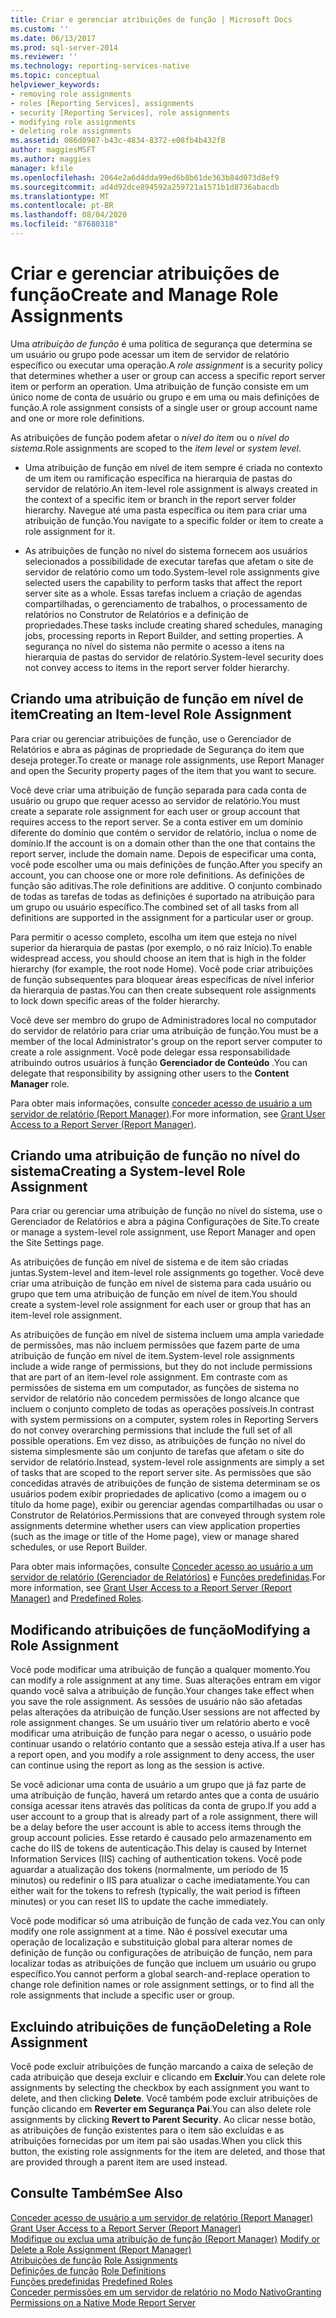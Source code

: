 ```yaml
---
title: Criar e gerenciar atribuições de função | Microsoft Docs
ms.custom: ''
ms.date: 06/13/2017
ms.prod: sql-server-2014
ms.reviewer: ''
ms.technology: reporting-services-native
ms.topic: conceptual
helpviewer_keywords:
- removing role assignments
- roles [Reporting Services], assignments
- security [Reporting Services], role assignments
- modifying role assignments
- deleting role assignments
ms.assetid: 086d0987-b43c-4834-8372-e08fb4b432f8
author: maggiesMSFT
ms.author: maggies
manager: kfile
ms.openlocfilehash: 2064e2a6d4dda99ed6b8b61de363b84d073d8ef9
ms.sourcegitcommit: ad4d92dce894592a259721a1571b1d8736abacdb
ms.translationtype: MT
ms.contentlocale: pt-BR
ms.lasthandoff: 08/04/2020
ms.locfileid: "87680318"
---
```

# <a name="create-and-manage-role-assignments"></a><span data-ttu-id="85231-102">Criar e gerenciar atribuições de função</span><span class="sxs-lookup"><span data-stu-id="85231-102">Create and Manage Role Assignments</span></span>
  <span data-ttu-id="85231-103">Uma *atribuição de função* é uma política de segurança que determina se um usuário ou grupo pode acessar um item de servidor de relatório específico ou executar uma operação.</span><span class="sxs-lookup"><span data-stu-id="85231-103">A *role assignment* is a security policy that determines whether a user or group can access a specific report server item or perform an operation.</span></span> <span data-ttu-id="85231-104">Uma atribuição de função consiste em um único nome de conta de usuário ou grupo e em uma ou mais definições de função.</span><span class="sxs-lookup"><span data-stu-id="85231-104">A role assignment consists of a single user or group account name and one or more role definitions.</span></span>  
  
 <span data-ttu-id="85231-105">As atribuições de função podem afetar o *nível do item* ou o *nível do sistema*.</span><span class="sxs-lookup"><span data-stu-id="85231-105">Role assignments are scoped to the *item level* or *system level*.</span></span>  
  
-   <span data-ttu-id="85231-106">Uma atribuição de função em nível de item sempre é criada no contexto de um item ou ramificação específica na hierarquia de pastas do servidor de relatório.</span><span class="sxs-lookup"><span data-stu-id="85231-106">An item-level role assignment is always created in the context of a specific item or branch in the report server folder hierarchy.</span></span> <span data-ttu-id="85231-107">Navegue até uma pasta específica ou item para criar uma atribuição de função.</span><span class="sxs-lookup"><span data-stu-id="85231-107">You navigate to a specific folder or item to create a role assignment for it.</span></span>  
  
-   <span data-ttu-id="85231-108">As atribuições de função no nível do sistema fornecem aos usuários selecionados a possibilidade de executar tarefas que afetam o site de servidor de relatório como um todo.</span><span class="sxs-lookup"><span data-stu-id="85231-108">System-level role assignments give selected users the capability to perform tasks that affect the report server site as a whole.</span></span> <span data-ttu-id="85231-109">Essas tarefas incluem a criação de agendas compartilhadas, o gerenciamento de trabalhos, o processamento de relatórios no Construtor de Relatórios e a definição de propriedades.</span><span class="sxs-lookup"><span data-stu-id="85231-109">These tasks include creating shared schedules, managing jobs, processing reports in Report Builder, and setting properties.</span></span> <span data-ttu-id="85231-110">A segurança no nível do sistema não permite o acesso a itens na hierarquia de pastas do servidor de relatório.</span><span class="sxs-lookup"><span data-stu-id="85231-110">System-level security does not convey access to items in the report server folder hierarchy.</span></span>  
  
## <a name="creating-an-item-level-role-assignment"></a><span data-ttu-id="85231-111">Criando uma atribuição de função em nível de item</span><span class="sxs-lookup"><span data-stu-id="85231-111">Creating an Item-level Role Assignment</span></span>  
 <span data-ttu-id="85231-112">Para criar ou gerenciar atribuições de função, use o Gerenciador de Relatórios e abra as páginas de propriedade de Segurança do item que deseja proteger.</span><span class="sxs-lookup"><span data-stu-id="85231-112">To create or manage role assignments, use Report Manager and open the Security property pages of the item that you want to secure.</span></span>  
  
 <span data-ttu-id="85231-113">Você deve criar uma atribuição de função separada para cada conta de usuário ou grupo que requer acesso ao servidor de relatório.</span><span class="sxs-lookup"><span data-stu-id="85231-113">You must create a separate role assignment for each user or group account that requires access to the report server.</span></span> <span data-ttu-id="85231-114">Se a conta estiver em um domínio diferente do domínio que contém o servidor de relatório, inclua o nome de domínio.</span><span class="sxs-lookup"><span data-stu-id="85231-114">If the account is on a domain other than the one that contains the report server, include the domain name.</span></span> <span data-ttu-id="85231-115">Depois de especificar uma conta, você pode escolher uma ou mais definições de função.</span><span class="sxs-lookup"><span data-stu-id="85231-115">After you specify an account, you can choose one or more role definitions.</span></span> <span data-ttu-id="85231-116">As definições de função são aditivas.</span><span class="sxs-lookup"><span data-stu-id="85231-116">The role definitions are additive.</span></span> <span data-ttu-id="85231-117">O conjunto combinado de todas as tarefas de todas as definições é suportado na atribuição para um grupo ou usuário específico.</span><span class="sxs-lookup"><span data-stu-id="85231-117">The combined set of all tasks from all definitions are supported in the assignment for a particular user or group.</span></span>  
  
 <span data-ttu-id="85231-118">Para permitir o acesso completo, escolha um item que esteja no nível superior da hierarquia de pastas (por exemplo, o nó raiz Início).</span><span class="sxs-lookup"><span data-stu-id="85231-118">To enable widespread access, you should choose an item that is high in the folder hierarchy (for example, the root node Home).</span></span> <span data-ttu-id="85231-119">Você pode criar atribuições de função subsequentes para bloquear áreas específicas de nível inferior da hierarquia de pastas.</span><span class="sxs-lookup"><span data-stu-id="85231-119">You can then create subsequent role assignments to lock down specific areas of the folder hierarchy.</span></span>  
  
 <span data-ttu-id="85231-120">Você deve ser membro do grupo de Administradores local no computador do servidor de relatório para criar uma atribuição de função.</span><span class="sxs-lookup"><span data-stu-id="85231-120">You must be a member of the local Administrator's group on the report server computer to create a role assignment.</span></span> <span data-ttu-id="85231-121">Você pode delegar essa responsabilidade atribuindo outros usuários à função **Gerenciador de Conteúdo** .</span><span class="sxs-lookup"><span data-stu-id="85231-121">You can delegate that responsibility by assigning other users to the **Content Manager** role.</span></span>  
  
 <span data-ttu-id="85231-122">Para obter mais informações, consulte [conceder acesso de usuário a um servidor de relatório &#40;Report Manager&#41;](grant-user-access-to-a-report-server.md).</span><span class="sxs-lookup"><span data-stu-id="85231-122">For more information, see [Grant User Access to a Report Server &#40;Report Manager&#41;](grant-user-access-to-a-report-server.md).</span></span>  
  
## <a name="creating-a-system-level-role-assignment"></a><span data-ttu-id="85231-123">Criando uma atribuição de função no nível do sistema</span><span class="sxs-lookup"><span data-stu-id="85231-123">Creating a System-level Role Assignment</span></span>  
 <span data-ttu-id="85231-124">Para criar ou gerenciar uma atribuição de função no nível do sistema, use o Gerenciador de Relatórios e abra a página Configurações de Site.</span><span class="sxs-lookup"><span data-stu-id="85231-124">To create or manage a system-level role assignment, use Report Manager and open the Site Settings page.</span></span>  
  
 <span data-ttu-id="85231-125">As atribuições de função em nível de sistema e de item são criadas juntas.</span><span class="sxs-lookup"><span data-stu-id="85231-125">System-level and item-level role assignments go together.</span></span> <span data-ttu-id="85231-126">Você deve criar uma atribuição de função em nível de sistema para cada usuário ou grupo que tem uma atribuição de função em nível de item.</span><span class="sxs-lookup"><span data-stu-id="85231-126">You should create a system-level role assignment for each user or group that has an item-level role assignment.</span></span>  
  
 <span data-ttu-id="85231-127">As atribuições de função em nível de sistema incluem uma ampla variedade de permissões, mas não incluem permissões que fazem parte de uma atribuição de função em nível de item.</span><span class="sxs-lookup"><span data-stu-id="85231-127">System-level role assignments include a wide range of permissions, but they do not include permissions that are part of an item-level role assignment.</span></span> <span data-ttu-id="85231-128">Em contraste com as permissões de sistema em um computador, as funções de sistema no servidor de relatório não concedem permissões de longo alcance que incluem o conjunto completo de todas as operações possíveis.</span><span class="sxs-lookup"><span data-stu-id="85231-128">In contrast with system permissions on a computer, system roles in Reporting Servers do not convey overarching permissions that include the full set of all possible operations.</span></span> <span data-ttu-id="85231-129">Em vez disso, as atribuições de função no nível do sistema simplesmente são um conjunto de tarefas que afetam o site do servidor de relatório.</span><span class="sxs-lookup"><span data-stu-id="85231-129">Instead, system-level role assignments are simply a set of tasks that are scoped to the report server site.</span></span> <span data-ttu-id="85231-130">As permissões que são concedidas através de atribuições de função de sistema determinam se os usuários podem exibir propriedades de aplicativo (como a imagem ou o título da home page), exibir ou gerenciar agendas compartilhadas ou usar o Construtor de Relatórios.</span><span class="sxs-lookup"><span data-stu-id="85231-130">Permissions that are conveyed through system role assignments determine whether users can view application properties (such as the image or title of the Home page), view or manage shared schedules, or use Report Builder.</span></span>  
  
 <span data-ttu-id="85231-131">Para obter mais informações, consulte [Conceder acesso ao usuário a um servidor de relatório &#40;Gerenciador de Relatórios&#41;](grant-user-access-to-a-report-server.md) e [Funções predefinidas](role-definitions-predefined-roles.md).</span><span class="sxs-lookup"><span data-stu-id="85231-131">For more information, see [Grant User Access to a Report Server &#40;Report Manager&#41;](grant-user-access-to-a-report-server.md) and [Predefined Roles](role-definitions-predefined-roles.md).</span></span>  
  
## <a name="modifying-a-role-assignment"></a><span data-ttu-id="85231-132">Modificando atribuições de função</span><span class="sxs-lookup"><span data-stu-id="85231-132">Modifying a Role Assignment</span></span>  
 <span data-ttu-id="85231-133">Você pode modificar uma atribuição de função a qualquer momento.</span><span class="sxs-lookup"><span data-stu-id="85231-133">You can modify a role assignment at any time.</span></span> <span data-ttu-id="85231-134">Suas alterações entram em vigor quando você salva a atribuição de função.</span><span class="sxs-lookup"><span data-stu-id="85231-134">Your changes take effect when you save the role assignment.</span></span> <span data-ttu-id="85231-135">As sessões de usuário não são afetadas pelas alterações da atribuição de função.</span><span class="sxs-lookup"><span data-stu-id="85231-135">User sessions are not affected by role assignment changes.</span></span> <span data-ttu-id="85231-136">Se um usuário tiver um relatório aberto e você modificar uma atribuição de função para negar o acesso, o usuário pode continuar usando o relatório contanto que a sessão esteja ativa.</span><span class="sxs-lookup"><span data-stu-id="85231-136">If a user has a report open, and you modify a role assignment to deny access, the user can continue using the report as long as the session is active.</span></span>  
  
 <span data-ttu-id="85231-137">Se você adicionar uma conta de usuário a um grupo que já faz parte de uma atribuição de função, haverá um retardo antes que a conta de usuário consiga acessar itens através das políticas da conta de grupo.</span><span class="sxs-lookup"><span data-stu-id="85231-137">If you add a user account to a group that is already part of a role assignment, there will be a delay before the user account is able to access items through the group account policies.</span></span> <span data-ttu-id="85231-138">Esse retardo é causado pelo armazenamento em cache do IIS de tokens de autenticação.</span><span class="sxs-lookup"><span data-stu-id="85231-138">This delay is caused by Internet Information Services (IIS) caching of authentication tokens.</span></span> <span data-ttu-id="85231-139">Você pode aguardar a atualização dos tokens (normalmente, um período de 15 minutos) ou redefinir o IIS para atualizar o cache imediatamente.</span><span class="sxs-lookup"><span data-stu-id="85231-139">You can either wait for the tokens to refresh (typically, the wait period is fifteen minutes) or you can reset IIS to update the cache immediately.</span></span>  
  
 <span data-ttu-id="85231-140">Você pode modificar só uma atribuição de função de cada vez.</span><span class="sxs-lookup"><span data-stu-id="85231-140">You can only modify one role assignment at a time.</span></span> <span data-ttu-id="85231-141">Não é possível executar uma operação de localização e substituição global para alterar nomes de definição de função ou configurações de atribuição de função, nem para localizar todas as atribuições de função que incluem um usuário ou grupo específico.</span><span class="sxs-lookup"><span data-stu-id="85231-141">You cannot perform a global search-and-replace operation to change role definition names or role assignment settings, or to find all the role assignments that include a specific user or group.</span></span>  
  
## <a name="deleting-a-role-assignment"></a><span data-ttu-id="85231-142">Excluindo atribuições de função</span><span class="sxs-lookup"><span data-stu-id="85231-142">Deleting a Role Assignment</span></span>  
 <span data-ttu-id="85231-143">Você pode excluir atribuições de função marcando a caixa de seleção de cada atribuição que deseja excluir e clicando em **Excluir**.</span><span class="sxs-lookup"><span data-stu-id="85231-143">You can delete role assignments by selecting the checkbox by each assignment you want to delete, and then clicking **Delete**.</span></span> <span data-ttu-id="85231-144">Você também pode excluir atribuições de função clicando em **Reverter em Segurança Pai**.</span><span class="sxs-lookup"><span data-stu-id="85231-144">You can also delete role assignments by clicking **Revert to Parent Security**.</span></span> <span data-ttu-id="85231-145">Ao clicar nesse botão, as atribuições de função existentes para o item são excluídas e as atribuições fornecidas por um item pai são usadas.</span><span class="sxs-lookup"><span data-stu-id="85231-145">When you click this button, the existing role assignments for the item are deleted, and those that are provided through a parent item are used instead.</span></span>  
  
## <a name="see-also"></a><span data-ttu-id="85231-146">Consulte Também</span><span class="sxs-lookup"><span data-stu-id="85231-146">See Also</span></span>  
 <span data-ttu-id="85231-147">[Conceder acesso de usuário a um servidor de relatório &#40;Report Manager&#41;](grant-user-access-to-a-report-server.md) </span><span class="sxs-lookup"><span data-stu-id="85231-147">[Grant User Access to a Report Server &#40;Report Manager&#41;](grant-user-access-to-a-report-server.md) </span></span>  
 <span data-ttu-id="85231-148">[Modifique ou exclua uma atribuição de função &#40;Report Manager&#41;](role-assignments-modify-or-delete.md) </span><span class="sxs-lookup"><span data-stu-id="85231-148">[Modify or Delete a Role Assignment &#40;Report Manager&#41;](role-assignments-modify-or-delete.md) </span></span>  
 <span data-ttu-id="85231-149">[Atribuições de função](role-assignments.md) </span><span class="sxs-lookup"><span data-stu-id="85231-149">[Role Assignments](role-assignments.md) </span></span>  
 <span data-ttu-id="85231-150">[Definições de função](role-definitions.md) </span><span class="sxs-lookup"><span data-stu-id="85231-150">[Role Definitions](role-definitions.md) </span></span>  
 <span data-ttu-id="85231-151">[Funções predefinidas](role-definitions-predefined-roles.md) </span><span class="sxs-lookup"><span data-stu-id="85231-151">[Predefined Roles](role-definitions-predefined-roles.md) </span></span>  
 [<span data-ttu-id="85231-152">Conceder permissões em um servidor de relatório no Modo Nativo</span><span class="sxs-lookup"><span data-stu-id="85231-152">Granting Permissions on a Native Mode Report Server</span></span>](granting-permissions-on-a-native-mode-report-server.md)  
  
  
